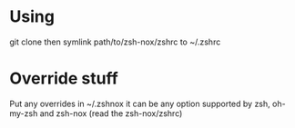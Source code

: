 Using
=====
git clone then symlink path/to/zsh-nox/zshrc to ~/.zshrc

Override stuff
==============
Put any overrides in ~/.zshnox it can be any option supported by zsh, oh-my-zsh and zsh-nox (read the zsh-nox/zshrc)
